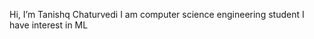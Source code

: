  Hi, I’m Tanishq Chaturvedi 
  I am computer science engineering student 
  I have interest in ML
  


